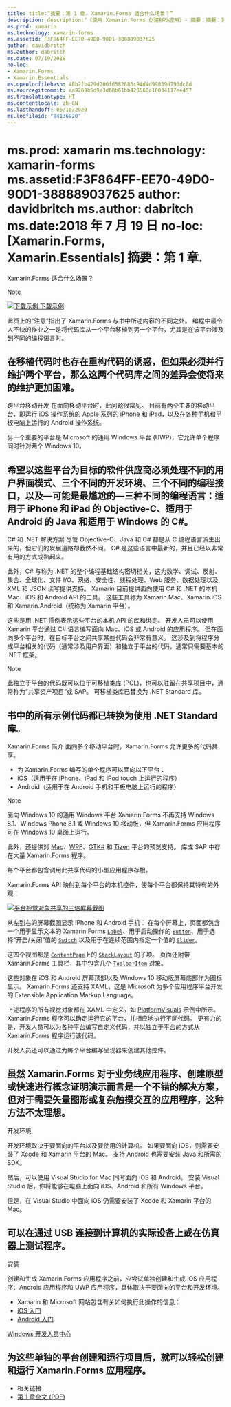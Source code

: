 ```yaml
---
title: title:“摘要：第 1 章. Xamarin.Forms 适合什么场景？”
description: description:"《使用 Xamarin.Forms 创建移动应用》- 摘要：摘要：第 1 章. Xamarin.Forms 适合什么场景？”
ms.prod: xamarin
ms.technology: xamarin-forms
ms.assetid: F3F864FF-EE70-49D0-90D1-388889037625
author: davidbritch
ms.author: dabritch
ms.date: 07/19/2018
no-loc:
- Xamarin.Forms
- Xamarin.Essentials
ms.openlocfilehash: 48b2fb429d206f6582886c94d4d99839d790dc8d
ms.sourcegitcommit: ea9269b5d9e3d68b61bb428560a10034117ee457
ms.translationtype: HT
ms.contentlocale: zh-CN
ms.lasthandoff: 06/10/2020
ms.locfileid: "84136920"
---
```

# <a name="summary-of-chapter-1-how-does-xamarinforms-fit-in"></a>ms.prod: xamarin ms.technology: xamarin-forms ms.assetid:F3F864FF-EE70-49D0-90D1-388889037625 author: davidbritch ms.author: dabritch ms.date:2018 年 7 月 19 日 no-loc: [Xamarin.Forms, Xamarin.Essentials] 摘要：第 1 章.

Xamarin.Forms 适合什么场景？

> [!NOTE]
> [![下载示例](~/media/shared/download.png) 下载示例](https://github.com/xamarin/xamarin-forms-book-samples/tree/master/Chapter01)

此页上的“注意”指出了 Xamarin.Forms 与书中所述内容的不同之处。 编程中最令人不快的作业之一是将代码库从一个平台移植到另一个平台，尤其是在该平台涉及到不同的编程语言时。

## <a name="cross-platform-mobile-development"></a>在移植代码时也存在重构代码的诱惑，但如果必须并行维护两个平台，那么这两个代码库之间的差异会使将来的维护更加困难。

跨平台移动开发 在面向移动平台时，此问题很常见。 目前有两个主要的移动平台，即运行 iOS 操作系统的 Apple 系列的 iPhone 和 iPad，以及在各种手机和平板电脑上运行的 Android 操作系统。

另一个重要的平台是 Microsoft 的通用 Windows 平台 (UWP)，它允许单个程序同时针对两个 Windows 10。

## <a name="the-c-and-net-solution"></a>希望以这些平台为目标的软件供应商必须处理不同的用户界面模式、三个不同的开发环境、三个不同的编程接口，以及&mdash;可能是最尴尬的&mdash;三种不同的编程语言：适用于 iPhone 和 iPad 的 Objective-C、适用于 Android 的 Java 和适用于 Windows 的 C#。

C# 和 .NET 解决方案 尽管 Objective-C、Java 和 C# 都是从 C 编程语言派生出来的，但它们的发展道路却截然不同。 C# 是这些语言中最新的，并且已经以非常有用的方式成熟起来。

此外，C# 与称为 .NET 的整个编程基础结构密切相关，这为数学、调试、反射、集合、全球化、文件 I/O、网络、安全性、线程处理、Web 服务、数据处理以及 XML 和 JSON 读写提供支持。 Xamarin 目前提供面向使用 C# 和 .NET 的本机 Mac、iOS 和 Android API 的工具。 这些工具称为 Xamarin.Mac、Xamarin.iOS 和 Xamarin.Android（统称为 Xamarin 平台）。

这些是用 .NET 惯例表示这些平台的本机 API 的库和绑定。 开发人员可以使用 Xamarin 平台通过 C# 语言编写面向 Mac、iOS 或 Android 的应用程序。 但在面向多个平台时，在目标平台之间共享某些代码会非常有意义。 这涉及到将程序分成平台相关的代码（通常涉及用户界面）和独立于平台的代码，通常只需要基本的 .NET 框架。

> [!NOTE]
> 此独立于平台的代码既可以位于可移植类库 (PCL)，也可以驻留在共享项目中，通常称为“共享资产项目”或 SAP。 可移植类库已替换为 .NET Standard 库。

## <a name="introducing-xamarinforms"></a>书中的所有示例代码都已转换为使用 .NET Standard 库。

Xamarin.Forms 简介 面向多个移动平台时，Xamarin.Forms 允许更多的代码共享。

- 为 Xamarin.Forms 编写的单个程序可以面向以下平台：
- iOS（适用于在 iPhone、iPad 和 iPod touch 上运行的程序）
- Android（适用于在 Android 手机和平板电脑上运行的程序）

> [!NOTE]
> 面向 Windows 10 的通用 Windows 平台 Xamarin.Forms 不再支持 Windows 8.1、Windows Phone 8.1 或 Windows 10 移动版，但 Xamarin.Forms 应用程序可在 Windows 10 桌面上运行。

此外，还提供对 [Mac](~/xamarin-forms/platform/other/mac.md)、[WPF](~/xamarin-forms/platform/other/wpf.md)、[GTK#](~/xamarin-forms/platform/other/gtk.md) 和 [Tizen](~/xamarin-forms/platform/other/tizen.md) 平台的预览支持。 库或 SAP 中存在大量 Xamarin.Forms 程序。

每个平台都包含调用此共享代码的小型应用程序存根。

Xamarin.Forms API 映射到每个平台的本机控件，使每个平台都保持其特有的外观：

[![平台视觉对象共享的三倍屏幕截图](images/ch01fg03-small.png "每个平台上的 Xamarin.Forms 控件")](images/ch01fg03-large.png#lightbox "每个平台上的 Xamarin.Forms 控件")

从左到右的屏幕截图显示 iPhone 和 Android 手机： 在每个屏幕上，页面都包含一个用于显示文本的 Xamarin.Forms [`Label`](xref:Xamarin.Forms.Label)、用于启动操作的 [`Button`](xref:Xamarin.Forms.Button)、用于选择“开启/关闭”值的 [`Switch`](xref:Xamarin.Forms.Switch) 以及用于在连续范围内指定一个值的 [`Slider`](xref:Xamarin.Forms.Slider)。

这四个视图都是 [`ContentPage`](xref:Xamarin.Forms.ContentPage)上的 [`StackLayout`](xref:Xamarin.Forms.StackLayout) 的子项。 页面还附带 Xamarin.Forms 工具栏，其中包含几个 [`ToolbarItem`](xref:Xamarin.Forms.ToolbarItem) 对象。

这些对象在 iOS 和 Android 屏幕顶部以及 Windows 10 移动版屏幕底部作为图标显示。 Xamarin.Forms 还支持 XAML，这是 Microsoft 为多个应用程序平台开发的 Extensible Application Markup Language。

上述程序的所有视觉对象都在 XAML 中定义，如 [PlatformVisuals](https://github.com/xamarin/xamarin-forms-book-samples/tree/master/Chapter01/PlatformVisuals) 示例中所示。 Xamarin.Forms 程序可以确定运行它的平台，并相应地执行不同代码。 更有力的是，开发人员可以为各种平台编写自定义代码，并以独立于平台的方式从 Xamarin.Forms 程序运行该代码。

开发人员还可以通过为每个平台编写呈现器来创建其他控件。

## <a name="your-development-environment"></a>虽然 Xamarin.Forms 对于业务线应用程序、创建原型或快速进行概念证明演示而言是一个不错的解决方案，但对于需要矢量图形或复杂触摸交互的应用程序，这种方法不太理想。

开发环境

开发环境取决于要面向的平台以及要使用的计算机。 如果要面向 iOS，则需要安装了 Xcode 和 Xamarin 平台的 Mac。 支持 Android 也需要安装 Java 和所需的 SDK。

然后，可以使用 Visual Studio for Mac 同时面向 iOS 和 Android。 安装 Visual Studio 后，你将能够在电脑上面向 iOS、Android 和所有 Windows 平台。

但是，在 Visual Studio 中面向 iOS 仍需要安装了 Xcode 和 Xamarin 平台的 Mac。

## <a name="installation"></a>可以在通过 USB 连接到计算机的实际设备上或在仿真器上测试程序。

安装

创建和生成 Xamarin.Forms 应用程序之前，应尝试单独创建和生成 iOS 应用程序、Android 应用程序和 UWP 应用程序，具体取决于要面向的平台和开发环境。

- Xamarin 和 Microsoft 网站包含有关如何执行此操作的信息：
- [iOS 入门](~/ios/get-started/index.md)
- [Android 入门](~/android/get-started/index.md)

[Windows 开发人员中心](https://dev.windows.com)

## <a name="related-links"></a>为这些单独的平台创建和运行项目后，就可以轻松创建和运行 Xamarin.Forms 应用程序。

- 相关链接
- [第 1 章全文 (PDF)](https://download.xamarin.com/developer/xamarin-forms-book/XamarinFormsBook-Ch01-Apr2016.pdf)
